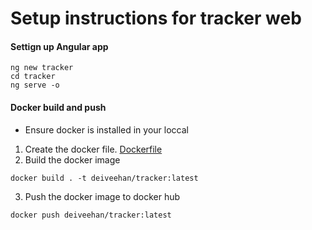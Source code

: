 # Setup instructions for tracker web


#### Settign up Angular app
```shell script
ng new tracker
cd tracker
ng serve -o
```

#### Docker build and push
- Ensure docker is installed in your loccal
1. Create the docker file. 
[Dockerfile](../tracker/Dockerfile)
2. Build the docker image
```
docker build . -t deiveehan/tracker:latest
```
3. Push the docker image to docker hub
```
docker push deiveehan/tracker:latest
```